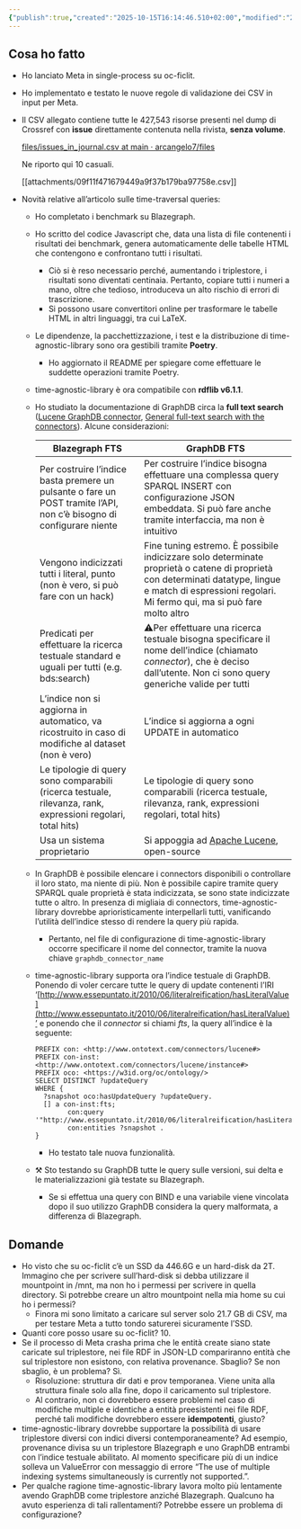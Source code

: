 ```yaml
---
{"publish":true,"created":"2025-10-15T16:14:46.510+02:00","modified":"2022-03-22T12:00:00.000+01:00","cssclasses":""}
---
```



## Cosa ho fatto

- Ho lanciato Meta in single-process su oc-ficlit.
- Ho implementato e testato le nuove regole di validazione dei CSV in input per Meta.
- Il CSV allegato contiene tutte le 427,543 risorse presenti nel dump di Crossref con **issue** direttamente contenuta nella rivista, **senza volume**.
    
    [files/issues_in_journal.csv at main · arcangelo7/files](https://github.com/arcangelo7/files/blob/main/issues_in_journal.csv)
    
    Ne riporto qui 10 casuali.
    
    [[attachments/09f11f471679449a9f37b179ba97758e.csv]]
    
- Novità relative all’articolo sulle time-traversal queries:
    - Ho completato i benchmark su Blazegraph.
    - Ho scritto del codice Javascript che, data una lista di file contenenti i risultati dei benchmark, genera automaticamente delle tabelle HTML che contengono e confrontano tutti i risultati.
        - Ciò si è reso necessario perché, aumentando i triplestore, i risultati sono diventati centinaia. Pertanto, copiare tutti i numeri a mano, oltre che tedioso, introduceva un alto rischio di errori di trascrizione.
        - Si possono usare convertitori online per trasformare le tabelle HTML in altri linguaggi, tra cui LaTeX.
    - Le dipendenze, la pacchettizzazione, i test e la distribuzione di time-agnostic-library sono ora gestibili tramite **Poetry**.
        - Ho aggiornato il README per spiegare come effettuare le suddette operazioni tramite Poetry.
    - time-agnostic-library è ora compatibile con **rdflib v6.1.1**.
    - Ho studiato la documentazione di GraphDB circa la **full text search** ([Lucene GraphDB connector](https://graphdb.ontotext.com/documentation/free/lucene-graphdb-connector.html#), [General full-text search with the connectors](https://graphdb.ontotext.com/documentation/free/general-full-text-search-with-connectors.html)). Alcune considerazioni:
        
        
        | Blazegraph FTS | GraphDB FTS |
        | --- | --- |
        | Per costruire l’indice basta premere un pulsante o fare un POST tramite l’API, non c’è bisogno di configurare niente | Per costruire l’indice bisogna effettuare una complessa query SPARQL INSERT con configurazione JSON embeddata. Si può fare anche tramite interfaccia, ma non è intuitivo |
        | Vengono indicizzati tutti i literal, punto (non è vero, si può fare con un hack) | Fine tuning estremo. È possibile indicizzare solo determinate proprietà o catene di proprietà con determinati datatype, lingue e match di espressioni regolari. Mi fermo qui, ma si può fare molto altro |
        | Predicati per effettuare la ricerca testuale standard e uguali per tutti (e.g. bds:search) | ⚠️Per effettuare una ricerca testuale bisogna specificare il nome dell’indice (chiamato *connector*), che è deciso dall’utente. Non ci sono query generiche valide per tutti |
        | L’indice non si aggiorna in automatico, va ricostruito in caso di modifiche al dataset (non è vero) | L’indice si aggiorna a ogni UPDATE in automatico |
        | Le tipologie di query sono comparabili (ricerca testuale, rilevanza, rank, expressioni regolari, total hits) | Le tipologie di query sono comparabili (ricerca testuale, rilevanza, rank, expressioni regolari, total hits) |
        | Usa un sistema proprietario | Si appoggia ad [Apache Lucene](https://lucene.apache.org/), open-source |
    - In GraphDB è possibile elencare i connectors disponibili o controllare il loro stato, ma niente di più. Non è possibile capire tramite query SPARQL quale proprietà è stata indicizzata, se sono state indicizzate tutte o altro. In presenza di migliaia di connectors, time-agnostic-library dovrebbe aprioristicamente interpellarli tutti, vanificando l’utilità dell’indice stesso di rendere la query più rapida.
        - Pertanto, nel file di configurazione di time-agnostic-library occorre specificare il nome del connector, tramite la nuova chiave `graphdb_connector_name`
    - time-agnostic-library supporta ora l’indice testuale di GraphDB. Ponendo di voler cercare tutte le query di update contenenti l’IRI ‘[http://www.essepuntato.it/2010/06/literalreification/hasLiteralValue](http://www.essepuntato.it/2010/06/literalreification/hasLiteralValue)’ e ponendo che il *connector* si chiami *fts*, la query all’indice è la seguente:
        
        ```sparql
        PREFIX con: <http://www.ontotext.com/connectors/lucene#>
        PREFIX con-inst: <http://www.ontotext.com/connectors/lucene/instance#>
        PREFIX oco: <https://w3id.org/oc/ontology/>
        SELECT DISTINCT ?updateQuery 
        WHERE {
          ?snapshot oco:hasUpdateQuery ?updateQuery.
          [] a con-inst:fts; 
        		con:query '"http://www.essepuntato.it/2010/06/literalreification/hasLiteralValue"';
        		con:entities ?snapshot .
        }
        ```
        
        - Ho testato tale nuova funzionalità.
    - ⚒️ Sto testando su GraphDB tutte le query sulle versioni, sui delta e le materializzazioni già testate su Blazegraph.
        - Se si effettua una query con BIND e una variabile viene vincolata dopo il suo utilizzo GraphDB considera la query malformata, a differenza di Blazegraph.

## Domande

- Ho visto che su oc-ficlit c’è un SSD da 446.6G e un hard-disk da 2T. Immagino che per scrivere sull’hard-disk si debba utilizzare il mountpoint in /mnt, ma non ho i permessi per scrivere in quella directory. Si potrebbe creare un altro mountpoint nella mia home su cui ho i permessi?
    - Finora mi sono limitato a caricare sul server solo 21.7 GB di CSV, ma per testare Meta a tutto tondo saturerei sicuramente l’SSD.
- Quanti core posso usare su oc-ficlit? 10.
- Se il processo di Meta crasha prima che le entità create siano state caricate sul triplestore, nei file RDF in JSON-LD compariranno entità che sul triplestore non esistono, con relativa provenance. Sbaglio? Se non sbaglio, è un problema? Sì.
    - Risoluzione: struttura dir dati e prov temporanea. Viene unita alla struttura finale solo alla fine, dopo il caricamento sul triplestore.
    - Al contrario, non ci dovrebbero essere problemi nel caso di modifiche multiple e identiche a entità preesistenti nei file RDF, perché tali modifiche dovrebbero essere **idempotenti**, giusto?
- time-agnostic-library dovrebbe supportare la possibilità di usare triplestore diversi con indici diversi contemporaneamente? Ad esempio, provenance divisa su un triplestore Blazegraph e uno GraphDB entrambi con l’indice testuale abilitato. Al momento specificare più di un indice solleva un ValueError con messaggio di errore “The use of multiple indexing systems simultaneously is currently not supported.”.
- Per qualche ragione time-agnostic-library lavora molto più lentamente avendo GraphDB come triplestore anziché Blazegraph. Qualcuno ha avuto esperienza di tali rallentamenti? Potrebbe essere un problema di configurazione?